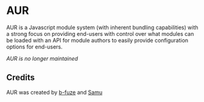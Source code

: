 # AUR
AUR is a Javascript module system (with inherent bundling capabilities) with a strong focus on providing end-users with control over what modules can be loaded with an API for module authors to easily provide configuration options for end-users.

_AUR is no longer maintained_

## Credits
AUR was created by [b-fuze](https://github.com/b-fuze) and [Samu](https://github.com/Saman-00)
